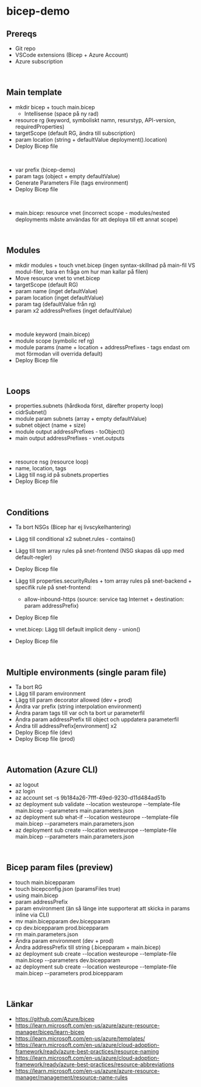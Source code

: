 # bicep-demo

## Prereqs
- Git repo
- VSCode extensions (Bicep + Azure Account)
- Azure subscription

<br>

## Main template
- mkdir bicep + touch main.bicep
  - Intellisense (space på ny rad)
- resource rg (keyword, symboliskt namn, resurstyp, API-version, requiredProperties)
- targetScope (default RG, ändra till subscription)
- param location (string + defaultValue deployment().location)
- Deploy Bicep file

<br>

- var prefix (bicep-demo)
- param tags (object + empty defaultValue)
- Generate Parameters File (tags environment)
- Deploy Bicep file

<br>

- main.bicep: resource vnet (incorrect scope - modules/nested deployments måste användas för att deploya till ett annat scope)

<br>

## Modules
- mkdir modules + touch vnet.bicep (ingen syntax-skillnad på main-fil VS modul-filer, bara en fråga om hur man kallar på filen)
- Move resource vnet to vnet.bicep
- targetScope (default RG)
- param name (inget defaultValue)
- param location (inget defaultValue)
- param tag (defaultValue från rg)
- param x2 addressPrefixes (inget defaultValue)

<br>

- module keyword (main.bicep)
- module scope (symbolic ref rg)
- module params (name + location + addressPrefixes - tags endast om mot förmodan vill overrida default)
- Deploy Bicep file

<br>

## Loops
- properties.subnets (hårdkoda först, därefter property loop)
- cidrSubnet()
- module param subnets (array + empty defaultValue)
- subnet object (name + size)
- module output addressPrefixes - toObject()
- main output addressPrefixes - vnet.outputs

<br>

- resource nsg (resource loop)
- name, location, tags
- Lägg till nsg.id på subnets.properties
- Deploy Bicep file

<br>

## Conditions
- Ta bort NSGs (Bicep har ej livscykelhantering)
- Lägg till conditional x2 subnet.rules - contains()
- Lägg till tom array rules på snet-frontend (NSG skapas då upp med default-regler)
- Deploy Bicep file

- Lägg till properties.securityRules + tom array rules på snet-backend + specifik rule på snet-frontend:
  - allow-inbound-https (source: service tag Internet + destination: param addressPrefix)
- Deploy Bicep file

- vnet.bicep: Lägg till default implicit deny - union()
- Deploy Bicep file

<br>

## Multiple environments (single param file)
- Ta bort RG
- Lägg till param environment
- Lägg till param decorator allowed (dev + prod)
- Ändra var prefix (string interpolation environment)
- Ändra param tags till var och ta bort ur parameterfil
- Ändra param addressPrefix till object och uppdatera parameterfil
- Ändra till addressPrefix[environment] x2
- Deploy Bicep file (dev)
- Deploy Bicep file (prod)

<br>

## Automation (Azure CLI)
- az logout
- az login
- az account set -s 9b184a26-7fff-49ed-9230-d11d484ad51b
- az deployment sub validate --location westeurope --template-file main.bicep --parameters main.parameters.json
- az deployment sub what-if --location westeurope --template-file main.bicep --parameters main.parameters.json
- az deployment sub create --location westeurope --template-file main.bicep --parameters main.parameters.json

<br>

## Bicep param files (preview)
- touch main.bicepparam
- touch bicepconfig.json (paramsFiles true)
- using main.bicep
- param addressPrefix
- param environment (än så länge inte supporterat att skicka in params inline via CLI)
- mv main.bicepparam dev.bicepparam
- cp dev.bicepparam prod.bicepparam
- rm main.parameters.json
- Ändra param environment (dev + prod)
- Ändra addressPrefix till string (.bicepparam + main.bicep)
- az deployment sub create --location westeurope --template-file main.bicep --parameters dev.bicepparam
- az deployment sub create --location westeurope --template-file main.bicep --parameters prod.bicepparam

<br>

## Länkar
- https://github.com/Azure/bicep
- https://learn.microsoft.com/en-us/azure/azure-resource-manager/bicep/learn-bicep
- https://learn.microsoft.com/en-us/azure/templates/
- https://learn.microsoft.com/en-us/azure/cloud-adoption-framework/ready/azure-best-practices/resource-naming
- https://learn.microsoft.com/en-us/azure/cloud-adoption-framework/ready/azure-best-practices/resource-abbreviations
- https://learn.microsoft.com/en-us/azure/azure-resource-manager/management/resource-name-rules